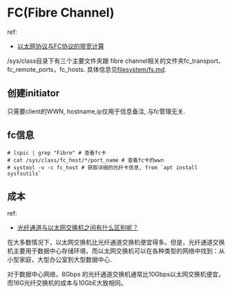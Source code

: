 # FC(Fibre Channel)
ref:
- [以太网协议与FC协议的带宽计算](https://www.talkwithtrend.com/Article/263169)

/sys/class目录下有三个主要文件夹跟 fibre channel相关的文件夹fc_transport、fc_remote_ports，fc_hosts. 具体信息见[filesystem/fs.md](filesystem/fs.md).

## 创建initiator
只需要client的WWN, hostname,ip仅用于信息备注, 与fc管理无关.

## fc信息
```
# lspic | grep "Fibre" # 查看fc卡
# cat /sys/class/fc_host/*/port_name # 查看fc卡的wwn
# systool -v -c fc_host # 获取详细的光纤卡信息, from `apt install sysfsutils`
```

## 成本
ref:
- [光纤通道与以太网交换机之间有什么区别呢？](https://www.sohu.com/a/480089290_121001591)

在大多数情况下，以太网交换机比光纤通道交换机便宜得多。但是，光纤通道交换机主要用于数据中心存储环境，而以太网交换机可以在各种类型的网络中找到：从小型家庭，大型办公室到大型数据中心.

对于数据中心网络，8Gbps 的光纤通道交换机通常比10Gbps以太网交换机便宜，而16G光纤交换机的成本与10GbE大致相同。
